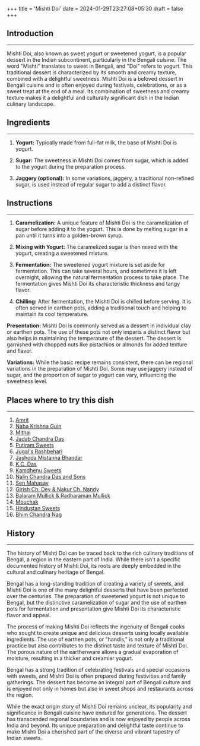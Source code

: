 +++
title = 'Mishti Doi'
date = 2024-01-29T23:27:08+05:30
draft = false
+++

## Introduction

---

Mishti Doi, also known as sweet yogurt or sweetened yogurt, is a popular dessert in the Indian subcontinent, particularly in the Bengali cuisine. The word "Mishti" translates to sweet in Bengali, and "Doi" refers to yogurt. This traditional dessert is characterized by its smooth and creamy texture, combined with a delightful sweetness. Mishti Doi is a beloved dessert in Bengali cuisine and is often enjoyed during festivals, celebrations, or as a sweet treat at the end of a meal. Its combination of sweetness and creamy texture makes it a delightful and culturally significant dish in the Indian culinary landscape.

## Ingredients

---

1. **Yogurt:** Typically made from full-fat milk, the base of Mishti Doi is yogurt.

2. **Sugar:** The sweetness in Mishti Doi comes from sugar, which is added to the yogurt during the preparation process.

3. **Jaggery (optional):** In some variations, jaggery, a traditional non-refined sugar, is used instead of regular sugar to add a distinct flavor.

## Instructions

---

1. **Caramelization:** A unique feature of Mishti Doi is the caramelization of sugar before adding it to the yogurt. This is done by melting sugar in a pan until it turns into a golden-brown syrup.

2. **Mixing with Yogurt:** The caramelized sugar is then mixed with the yogurt, creating a sweetened mixture.

3. **Fermentation:** The sweetened yogurt mixture is set aside for fermentation. This can take several hours, and sometimes it is left overnight, allowing the natural fermentation process to take place. The fermentation gives Mishti Doi its characteristic thickness and tangy flavor.

4. **Chilling:** After fermentation, the Mishti Doi is chilled before serving. It is often served in earthen pots, adding a traditional touch and helping to maintain its cool temperature.

**Presentation:**
Mishti Doi is commonly served as a dessert in individual clay or earthen pots. The use of these pots not only imparts a distinct flavor but also helps in maintaining the temperature of the dessert. The dessert is garnished with chopped nuts like pistachios or almonds for added texture and flavor.

**Variations:**
While the basic recipe remains consistent, there can be regional variations in the preparation of Mishti Doi. Some may use jaggery instead of sugar, and the proportion of sugar to yogurt can vary, influencing the sweetness level.

## Places where to try this dish

---

1. [Amrit](https://maps.app.goo.gl/8iicxEKtCURumQYZ8)
2. [Naba Krishna Guin](https://maps.app.goo.gl/pSwtYrWYhcoDHUPT7)
3. [Mithai](https://maps.app.goo.gl/BXZMDfdqQf5thgX59)
4. [Jadab Chandra Das](https://maps.app.goo.gl/NsZ7F6N6WApwaCZw6)
5. [Putiram Sweets](https://maps.app.goo.gl/jyfYx4VMGdJ2Z1N6A)
6. [Jugal's Rashbehari](https://maps.app.goo.gl/ofnZa8gXt5ksQhEm9)
7. [Jashoda Mistanna Bhandar](https://maps.app.goo.gl/7oiMkakZKEqphNpB8)
8. [K.C. Das](https://maps.app.goo.gl/xcENYoQv2kZLhqgXA)
9. [Kamdhenu Sweets](https://maps.app.goo.gl/fUnreVjz7tHHrBdz9)
10. [Nalin Chandra Das and Sons](https://maps.app.goo.gl/Hwf3jFD8rumdVkny5)
11. [Sen Mahasay](https://maps.app.goo.gl/CsfbNC5xSmpyNybn6)
12. [Girish Ch. Dey & Nakur Ch. Nandy](https://maps.app.goo.gl/hwCw3BK3eToqCqg97)
13. [Balaram Mullick & Radharaman Mullick](https://maps.app.goo.gl/1veMv4Z6Mn46mzEh6)
14. [Mouchak](https://maps.app.goo.gl/3nkhUwNn21cebroh7)
15. [Hindustan Sweets](https://maps.app.goo.gl/imfvFxp7ijJaVPYa8)
16. [Bhim Chandra Nag](https://maps.app.goo.gl/7NWDzkySxWFkx1ak6)

## History

---

The history of Mishti Doi can be traced back to the rich culinary traditions of Bengal, a region in the eastern part of India. While there isn't a specific documented history of Mishti Doi, its roots are deeply embedded in the cultural and culinary heritage of Bengal.

Bengal has a long-standing tradition of creating a variety of sweets, and Mishti Doi is one of the many delightful desserts that have been perfected over the centuries. The preparation of sweetened yogurt is not unique to Bengal, but the distinctive caramelization of sugar and the use of earthen pots for fermentation and presentation give Mishti Doi its characteristic flavor and appeal.

The process of making Mishti Doi reflects the ingenuity of Bengali cooks who sought to create unique and delicious desserts using locally available ingredients. The use of earthen pots, or "handis," is not only a traditional practice but also contributes to the distinct taste and texture of Mishti Doi. The porous nature of the earthenware allows a gradual evaporation of moisture, resulting in a thicker and creamier yogurt.

Bengal has a strong tradition of celebrating festivals and special occasions with sweets, and Mishti Doi is often prepared during festivities and family gatherings. The dessert has become an integral part of Bengali culture and is enjoyed not only in homes but also in sweet shops and restaurants across the region.

While the exact origin story of Mishti Doi remains unclear, its popularity and significance in Bengali cuisine have endured for generations. The dessert has transcended regional boundaries and is now enjoyed by people across India and beyond. Its unique preparation and delightful taste continue to make Mishti Doi a cherished part of the diverse and vibrant tapestry of Indian sweets.
